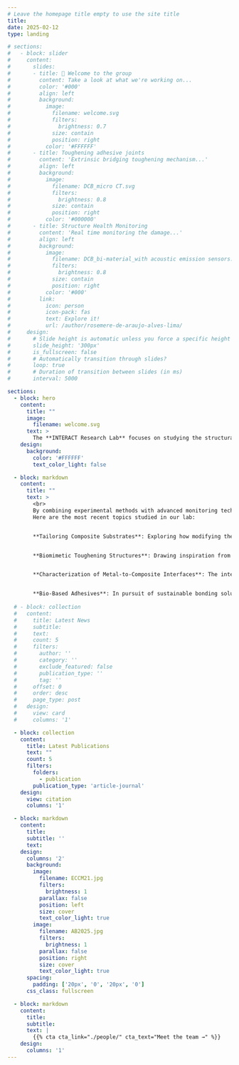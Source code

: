 ```yaml
---
# Leave the homepage title empty to use the site title
title:
date: 2025-02-12
type: landing

# sections:
#   - block: slider
#     content:
#       slides:
#       - title: 👋 Welcome to the group
#         content: Take a look at what we're working on...
#         color: '#000'
#         align: left
#         background:
#           image:
#             filename: welcome.svg
#             filters:
#               brightness: 0.7
#             size: contain
#             position: right
#           color: '#FFFFFF'
#       - title: Toughening adhesive joints
#         content: 'Extrinsic bridging toughening mechanism...'
#         align: left
#         background:
#           image:
#             filename: DCB_micro CT.svg
#             filters:
#               brightness: 0.8
#             size: contain
#             position: right
#           color: '#000000'
#       - title: Structure Health Monitoring
#         content: 'Real time monitoring the damage...'
#         align: left
#         background:
#           image:
#             filename: DCB_bi-material_with acoustic emission sensors.jpg
#             filters:
#               brightness: 0.8
#             size: contain
#             position: right
#           color: '#000'
#         link:
#           icon: person
#           icon-pack: fas
#           text: Explore it!
#           url: /author/rosemere-de-araujo-alves-lima/
#     design:
#       # Slide height is automatic unless you force a specific height (e.g. '400px')
#       slide_height: '300px'
#       is_fullscreen: false
#       # Automatically transition through slides?
#       loop: true
#       # Duration of transition between slides (in ms)
#       interval: 5000

sections:
  - block: hero
    content:
      title: ""
      image:
        filename: welcome.svg
      text: >
        The **INTERACT Research Lab** focuses on studying the structural integrity of interfaces and layered materials. Our research aims to understand failure mechanisms, improve durability, and develop innovative solutions to enhance material performance.  
    design:
      background:
        color: '#FFFFFF'
        text_color_light: false

  - block: markdown
    content:
      title: ""
      text: >
        <br>
        By combining experimental methods with advanced monitoring techniques, numerical modeling, and biomimetic design, we address challenges in adhesive bonding, composite materials, and sustainable engineering solutions. 
        Here are the most recent topics studied in our lab: 


        **Tailoring Composite Substrates**: Exploring how modifying the stacking sequences of carbon fiber-reinforced polymer substrates can improve the damage tolerance of adhesively bonded joints. 


        **Biomimetic Toughening Structures**: Drawing inspiration from the molecular design of spider silk, the lab studies 3D-printed polymeric structures that incorporate sacrificial bonds and hidden lengths. When embedded in polymer resins, these structures enhance the toughness of layered materials and create a supporting framework that enables alternative load paths. 


        **Characterization of Metal-to-Composite Interfaces**: The integration of composites into traditional metal-based structures requires joining conventional metal parts with new composite materials. The lab has developed innovative methods for fracture characterization of bi-material bonded joints, with extensive expertise in metal-to-polymer interfaces. 


        **Bio-Based Adhesives**: In pursuit of sustainable bonding solutions, the lab explores adhesives derived from bio-renewable raw materials. Research includes the development and characterization of bio-based adhesives, aiming to replace conventional petroleum-based adhesives without compromising performance. 
  
  # - block: collection
  #   content:
  #     title: Latest News
  #     subtitle:
  #     text:
  #     count: 5
  #     filters:
  #       author: ''
  #       category: ''
  #       exclude_featured: false
  #       publication_type: ''
  #       tag: ''
  #     offset: 0
  #     order: desc
  #     page_type: post
  #   design:
  #     view: card
  #     columns: '1'

  - block: collection
    content:
      title: Latest Publications
      text: ""
      count: 5
      filters:
        folders:
          - publication
        publication_type: 'article-journal'
    design:
      view: citation
      columns: '1'

  - block: markdown
    content:
      title:
      subtitle: ''
      text:
    design:
      columns: '2'
      background:
        image: 
          filename: ECCM21.jpg
          filters:
            brightness: 1
          parallax: false
          position: left
          size: cover
          text_color_light: true
        image: 
          filename: AB2025.jpg
          filters:
            brightness: 1
          parallax: false
          position: right
          size: cover
          text_color_light: true
      spacing:
        padding: ['20px', '0', '20px', '0']
      css_class: fullscreen

  - block: markdown
    content:
      title:
      subtitle:
      text: |
        {{% cta cta_link="./people/" cta_text="Meet the team →" %}}
    design:
      columns: '1'
---
```


